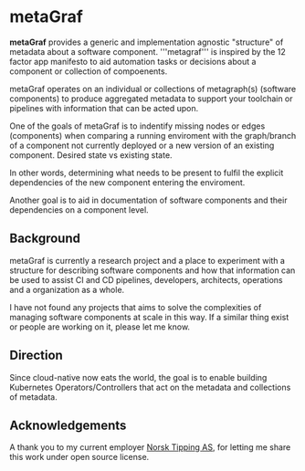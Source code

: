 metaGraf
========

**metaGraf** provides a generic and implementation agnostic
"structure" of metadata about a software component. '''metagraf'''
is inspired by the 12 factor app manifesto to aid automation
tasks or decisions about a component or collection of compoenents.

metaGraf operates on an individual or collections of metagraph(s)
 (software components) to produce aggregated metadata to support your
toolchain or pipelines with information that can be acted upon.

One of the goals of metaGraf is to indentify missing nodes or edges
(components) when comparing a running enviroment with the graph/branch
of a component not currently deployed or a new version of an existing
component. Desired state vs existing state.

In other words, determining what needs to be present to fulfil the
explicit dependencies of the new component entering the enviroment.

Another goal is to aid in documentation of software components and
their dependencies on a component level.

Background
-
metaGraf is currently a research project and a place to experiment
with a structure for describing software components and how that
information can be used to assist CI and CD pipelines, developers,
architects, operations and a organization as a whole.

I have not found any projects that aims to solve the complexities of
managing software components at scale in this way. If a similar thing
exist or people are working on it, please let me know.


Direction
-
Since cloud-native now eats the world, the goal is to enable building 
Kubernetes Operators/Controllers that act on the metadata and 
collections of metadata.


Acknowledgements
-

A thank you to my current employer <a href="https://norsk-tipping.no">Norsk Tipping AS</a>, for letting me share this work under
open source license.


